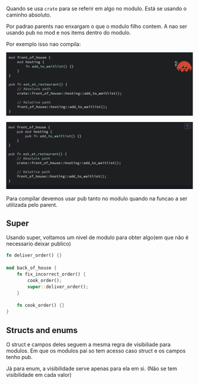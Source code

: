 Quando se usa `crate` para se referir em algo no modulo. Está se usando o caminho absoluto.

Por padrao parents nao enxargam o que o modulo filho contem. A nao ser usando pub no mod e nos items dentro do modulo.

Por exemplo isso nao compila:

![Alt text](image-2.png)

![Alt text](image-3.png)

Para compilar devemos usar pub tanto no modulo quando na funcao a ser utilizada pelo parent.

## Super

Usando super, voltamos um nivel de modulo para obter algo(em que não é necessario deixar publico)

```rust
fn deliver_order() {}

mod back_of_house {
    fn fix_incorrect_order() {
        cook_order();
        super::deliver_order();
    }

    fn cook_order() {}
}
```

## Structs and enums

O struct e campos deles seguem a mesma regra de visibiliade para modulos. Em que os modulos pai so tem acesso caso struct e os campos tenho pub.

Já para enum, a visibilidade serve apenas para ela em si. (Não se tem visibilidade em cada valor)